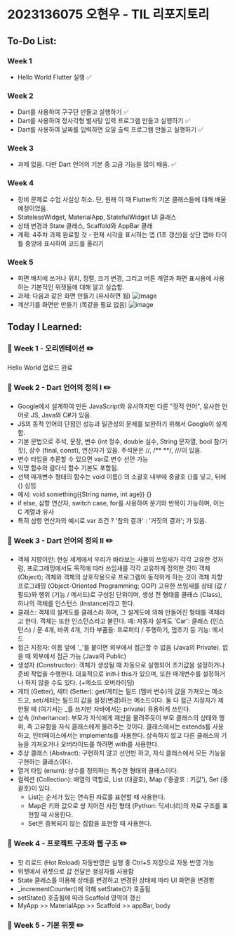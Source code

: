 # 2023136075 오현우 - TIL 리포지토리

## To-Do List:
### Week 1
- Hello World Flutter 실행 ✅
### Week 2
- Dart를 사용하여 구구단 만들고 실행하기 ✅
- Dart를 사용하여 정사각형 별사탕 입력 프로그램 만들고 실행하기 ✅
- Dart를 사용하여 날짜를 입력하면 요일 출력 프로그램 만들고 실행하기 ✅
### Week 3
- 과제 없음. 다만 Dart 언어의 기본 중 고급 기능을 많이 배움. ✅
### Week 4
- 장비 문제로 수업 사실상 취소. 단, 원래 이 때 Flutter의 기본 클래스들에 대해 배울 예정이었음.
- StatelessWidget, MaterialApp, StatefulWidget UI 클래스
- 상태 변경과 State 클래스, Scaffold와 AppBar 클래
- 계획: 4주차 과제 완료할 것 - 현재 시각을 표시하는 앱 (1초 갱신)을 상단 앱바 타이틀 중앙에 표시하여 코드를 올리기
### Week 5
- 화면 배치에 쓰거나 위치, 정렬, 크기 변경, 그리고 버튼 계열과 화면 표시용에 사용하는 기본적인 위젯들에 대해 알고 실습함.
- 과제: 다음과 같은 화면 만들기 (유사하면 됨)
![image](https://github.com/user-attachments/assets/1ca6baf4-8a63-4083-8534-a01e999be2fb)
- 계산기를 화면만 만들기 (똑같을 필요 없음)
![image](https://github.com/user-attachments/assets/7c736fd0-0046-4f9b-9076-6dbd89678d6a)


## Today I Learned:
### 📖 Week 1 - 오리엔테이션 ✏️
Hello World 업로드 완료

### 📖 Week 2 - Dart 언어의 정의 I ✏️
- Google에서 설계하여 만든 JavaScript와 유사하지만 다른 "정적 언어", 유사한 언어로 JS, Java와 C#가 있음.
- JS의 동적 언어의 단점인 성능과 일관성의 문제를 보완하기 위해서 Google이 설계함.
- 기본 문법으로 주석, 문장, 변수 (int 정수, double 실수, String 문자열, bool 참/거짓), 상수 (final, const), 연산자가 있음. 주석문은 //, /** **/, ///이 있음.
- 변수 타입을 추론할 수 있으면 var로 변수 선언 가능
- 익명 함수와 람다식 함수 기본도 포함됨.
- 선택 매개변수 형태의 함수는 void 이름() 의 소괄호 내부에 중괄호 {}를 넣고, 뒤에 {} 삽입
- 예시: void something({String name, int age}) {}
- if else, 삼항 연산자, switch case, for를 사용하여 분기와 반복이 가능하며, 이는 C 계열과 유사
- 특히 삼항 연산자의 예시로 var 조건 ? '참의 결과' : '거짓의 결과'; 가 있음.

### 📖 Week 3 - Dart 언어의 정의 II ✏️
- 객체 지향이란: 현실 세계에서 우리가 바라보는 사물의 쓰임새가 각각 고유한 것처럼,
  프로그래밍에서도 목적에 따라 쓰임새를 각각 고유하게 정의한 것이 객체 (Object); 객체와 객체의 상호작용으로 프로그램이 동작하게 하는 것이 객체 지향 프로그래밍 (Object-Oriented Programming; OOP)
  고유한 쓰임새를 상태 (값 / 필드)와 행위 (기능 / 메서드)로 구성된 단위이며, 생성 전 형태를 클래스 (Class), 하나의 객체를 인스턴스 (Instance)라고 한다.
- 클래스: 객체의 설계도를 클래스라 하며, 그 설계도에 의해 만들어진 형태를 객체라고 한다. 객체는 또한 인스턴스라고 불린다.
  예: 자동자 설계도 'Car': 클래스 (인스턴스) / 문 4개, 바퀴 4개, 기타 부품들: 프로퍼티 / 주행하기, 멈추기 등 기능: 메서드 
- 접근 지정자: 이름 앞에 '_'를 붙이면 외부에서 접근할 수 없음 (Java의 Private). 없을 때 외부에서 접근 가능 (Java의 Public)
- 생성자 (Constructor): 객체가 생성될 때 자동으로 실행되어 초기값을 설정하거나 준비 작업을 수행한다.
  대표적으로 init나 this가 있으며, 또한 매개변수를 설정하거나 하지 않을 수도 있다. (+메소드 오버라이딩)
- 게터 (Getter), 세터 (Setter): get/게터는 필드 (멤버 변수)의 값을 가져오는 메소드고, set/세터는 필드의 값을 설정(변경)하는 메소드이다.
  둘 다 접근 지정자가 제한될 때 (여기서는 _를 쓰지만 자바에서는 private) 유용하게 쓰인다.
- 상속 (Inheritance): 부모가 자식에게 재산을 물려주듯이 부모 클래스의 상태와 행위, 즉 고유함을 자식 클래스에게 물려주는 것이다.
  클래스에서는 extends를 사용하고, 인터페이스에서는 implements를 사용한다.
  상속하지 않고 다른 클래스의 기능을 가져오거나 오버라이드를 하려면 with를 사용한다.
- 추상 클래스 (Abstract): 구현하지 않고 선언만 하고, 자식 클래스에서 모든 기능을 구현하는 클래스이다.
- 열거 타입 (enum): 상수를 정의하는 특수한 형태의 클래스이다.
- 컬렉션 (Collection): 배열의 역할로, List (대괄호), Map ('중괄호 : 키값'), Set (중괄호)이 있다.
    - List는 순서가 있는 연속된 자료를 표현할 때 사용한다.
    - Map은 키와 값으로 쌍 지어진 사전 형태 (Python: 딕셔너리)의 자료 구조를 표현할 때 사용한다.
    - Set은 중복되지 않는 집합을 표현할 때 사용한다.

### 📖 Week 4 - 프로젝트 구조와 웹 구조 ✏️
- 핫 리로드 (Hot Reload) 자동반영은 실행 중 Ctrl+S 저장으로 자동 반영 가능
- 위젯에서 위젯으로 값 전달은 생성자를 사용함
- State 클래스를 이용해 상태를 변경하고 변경된 상태에 따라 UI 화면을 변경함
- _incrementCounter()에 의해 setState()가 호출됨
- setState() 호출됨에 따라 Scaffold 영역이 갱신
- MyApp >> MaterialApp >> Scaffold >> appBar, body
### 📖 Week 5 - 기본 위젯 ✏️
